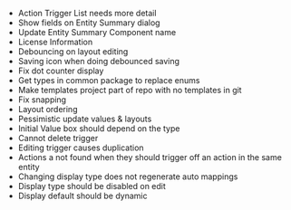 - Action Trigger List needs more detail
- Show fields on Entity Summary dialog
- Update Entity Summary Component name
- License Information
- Debouncing on layout editing
- Saving icon when doing debounced saving
- Fix dot counter display
- Get types in common package to replace enums
- Make templates project part of repo with no templates in git
- Fix snapping
- Layout ordering
- Pessimistic update values & layouts
- Initial Value box should depend on the type
- Cannot delete trigger
- Editing trigger causes duplication
- Actions a not found when they should trigger off an action in the same entity
- Changing display type does not regenerate auto mappings
- Display type should be disabled on edit
- Display default should be dynamic
